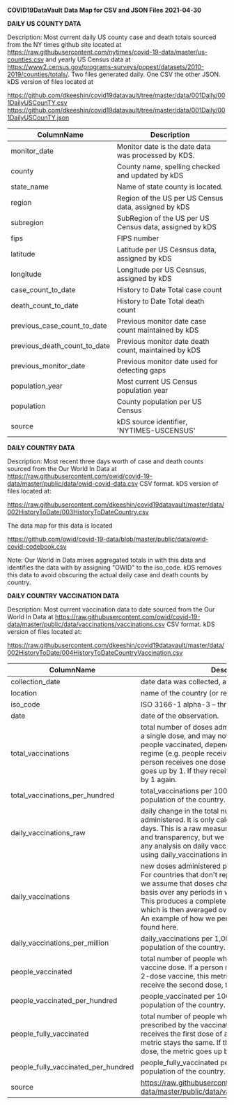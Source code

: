 __COVID19DataVault__
__Data Map for CSV and JSON Files__
__2021-04-30__

__DAILY US COUNTY DATA__

Description:  Most current daily US county case and death totals sourced from the NY times github site located at https://raw.githubusercontent.com/nytimes/covid-19-data/master/us-counties.csv and yearly US Census data at  https://www2.census.gov/programs-surveys/popest/datasets/2010-2019/counties/totals/. Two files generated daily. One CSV the other JSON. 
kDS version of files located at

https://github.com/dkeeshin/covid19datavault/tree/master/data/001Daily/001DailyUSCounTY.csv
https://github.com/dkeeshin/covid19datavault/tree/master/data/001Daily/001DailyUSCounTY.json


| ColumnName | Description |
| ---------- | ----------- |
| monitor_date | Monitor date is the date data was processed by KDS. |
| county | County name, spelling checked and updated by kDS |  
| state_name| Name of state county is located. |
| region | Region of the US per US Census data, assigned by kDS |
| subregion | SubRegion of the US per US Census data, assigned by kDS |
| fips | FIPS number |
| latitude | Latitude per US Cesnsus data, assigned by kDS |
| longitude | Longitude per US Cesnsus, assigned by kDS |
| case_count_to_date | History to Date Total case count |
| death_count_to_date | History to Date Total death count |
| previous_case_count_to_date | Previous monitor date case count maintained by kDS |
| previous_death_count_to_date | Previous monitor date death count, maintained by kDS |
| previous_monitor_date | Previous monitor date used for detecting gaps |
| population_year | Most current US Census population year |
| population | County population per US Census |
| source | kDS source identifier, 'NYTIMES-USCENSUS' |

__DAILY COUNTRY DATA__

Description:  Most recent three days worth of case and death counts sourced from the Our World In Data at  https://raw.githubusercontent.com/owid/covid-19-data/master/public/data/owid-covid-data.csv
CSV format. kDS version of files located at: 

https://raw.githubusercontent.com/dkeeshin/covid19datavault/master/data/002HistoryToDate/003HistoryToDateCountry.csv

The data map for this data is located

https://github.com/owid/covid-19-data/blob/master/public/data/owid-covid-codebook.csv

Note: Our World in Data mixes aggregated totals in with this data and identifies the data with by assigning "OWID" to the iso_code.  kDS removes this data to avoid obscuring the actual daily case and death counts by country.

__DAILY COUNTRY VACCINATION DATA__

Description:  Most current vaccination data to date sourced from the Our World In Data at  https://raw.githubusercontent.com/owid/covid-19-data/master/public/data/vaccinations/vaccinations.csv 
CSV format. kDS version of files located at: 

https://raw.githubusercontent.com/dkeeshin/covid19datavault/master/data/002HistoryToDate/004HistoryToDateCountryVaccination.csv

| ColumnName | Description |
| ---------- | ----------- |
| collection_date | date data was collected, assigned by kDS|
| location |  name of the country (or region within a country). |
| iso_code |  ISO 3166-1 alpha-3 – three-letter country codes. |
| date |  date of the observation. |
| total_vaccinations |  total number of doses administered. This is counted as a single dose, and may not equal the total number of people vaccinated, depending on the specific dose regime (e.g. people receive multiple doses). If a person receives one dose of the vaccine, this metric goes up by 1. If they receive a second dose, it goes up by 1 again. |
| total_vaccinations_per_hundred |  total_vaccinations per 100 people in the total population of the country. |
|  daily_vaccinations_raw |  daily change in the total number of doses administered. It is only calculated for consecutive days. This is a raw measure provided for data checks and transparency, but we strongly recommend that any analysis on daily vaccination rates be conducted using daily_vaccinations instead. |
| daily_vaccinations |  new doses administered per day (7-day smoothed). For countries that don't report data on a daily basis, we assume that doses changed equally on a daily basis over any periods in which no data was reported. This produces a complete series of daily figures, which is then averaged over a rolling 7-day window. An example of how we perform this calculation can be found here. |
| daily_vaccinations_per_million |  daily_vaccinations per 1,000,000 people in the total population of the country. |
| people_vaccinated |  total number of people who received at least one vaccine dose. If a person receives the first dose of a 2-dose vaccine, this metric goes up by 1. If they receive the second dose, the metric stays the same. |
| people_vaccinated_per_hundred |  people_vaccinated per 100 people in the total population of the country. |
| people_fully_vaccinated |  total number of people who received all doses prescribed by the vaccination protocol. If a person receives the first dose of a 2-dose vaccine, this metric stays the same. If they receive the second dose, the metric goes up by 1. |
| people_fully_vaccinated_per_hundred |  people_fully_vaccinated per 100 people in the total population of the country. |
| source | https://raw.githubusercontent.com/owid/covid-19-data/master/public/data/vaccinations/vaccinations.csv |


